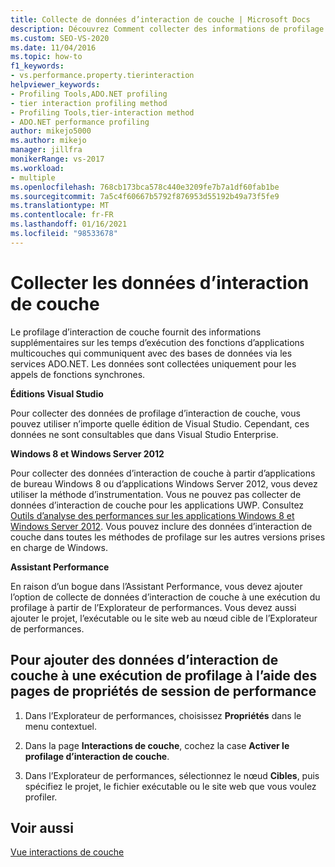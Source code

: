 ```yaml
---
title: Collecte de données d’interaction de couche | Microsoft Docs
description: Découvrez Comment collecter des informations de profilage de couche pour les applications multicouches qui communiquent avec les bases de données via les services ADO.NET.
ms.custom: SEO-VS-2020
ms.date: 11/04/2016
ms.topic: how-to
f1_keywords:
- vs.performance.property.tierinteraction
helpviewer_keywords:
- Profiling Tools,ADO.NET profiling
- tier interaction profiling method
- Profiling Tools,tier-interaction method
- ADO.NET performance profiling
author: mikejo5000
ms.author: mikejo
manager: jillfra
monikerRange: vs-2017
ms.workload:
- multiple
ms.openlocfilehash: 768cb173bca578c440e3209fe7b7a1df60fab1be
ms.sourcegitcommit: 7a5c4f60667b5792f876953d55192b49a73f5fe9
ms.translationtype: MT
ms.contentlocale: fr-FR
ms.lasthandoff: 01/16/2021
ms.locfileid: "98533678"
---
```

# <a name="collect-tier-interaction-data"></a>Collecter les données d’interaction de couche

Le profilage d’interaction de couche fournit des informations supplémentaires sur les temps d’exécution des fonctions d’applications multicouches qui communiquent avec des bases de données via les services ADO.NET. Les données sont collectées uniquement pour les appels de fonctions synchrones.

**Éditions Visual Studio**

Pour collecter des données de profilage d’interaction de couche, vous pouvez utiliser n’importe quelle édition de Visual Studio. Cependant, ces données ne sont consultables que dans Visual Studio Enterprise.

**Windows 8 et Windows Server 2012**

Pour collecter des données d’interaction de couche à partir d’applications de bureau Windows 8 ou d’applications Windows Server 2012, vous devez utiliser la méthode d’instrumentation. Vous ne pouvez pas collecter de données d’interaction de couche pour les applications UWP. Consultez [Outils d’analyse des performances sur les applications Windows 8 et Windows Server 2012](../profiling/performance-tools-on-windows-8-and-windows-server-2012-applications.md). Vous pouvez inclure des données d’interaction de couche dans toutes les méthodes de profilage sur les autres versions prises en charge de Windows.

**Assistant Performance**

En raison d’un bogue dans l’Assistant Performance, vous devez ajouter l’option de collecte de données d’interaction de couche à une exécution du profilage à partir de l’Explorateur de performances. Vous devez aussi ajouter le projet, l’exécutable ou le site web au nœud cible de l’Explorateur de performances.

## <a name="to-add-tier-interaction-data-to-a-profiling-run-by-using-the-performance-session-property-pages"></a>Pour ajouter des données d’interaction de couche à une exécution de profilage à l’aide des pages de propriétés de session de performance

1. Dans l’Explorateur de performances, choisissez **Propriétés** dans le menu contextuel.

2. Dans la page **Interactions de couche**, cochez la case **Activer le profilage d’interaction de couche**.

3. Dans l’Explorateur de performances, sélectionnez le nœud **Cibles**, puis spécifiez le projet, le fichier exécutable ou le site web que vous voulez profiler.

## <a name="see-also"></a>Voir aussi

[Vue interactions de couche](../profiling/tier-interactions-view.md)
